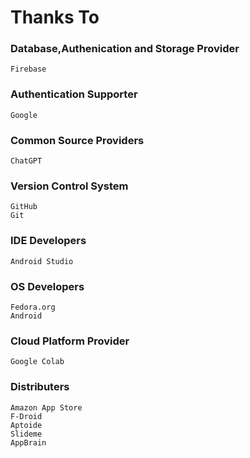 # Thanks To

### Database,Authenication and Storage Provider
    Firebase
    
### Authentication Supporter
    Google 

### Common Source Providers 
    ChatGPT 

### Version Control System
    GitHub 
    Git 

### IDE Developers
    Android Studio

### OS Developers 
    Fedora.org 
    Android

### Cloud Platform Provider
    Google Colab

### Distributers
    Amazon App Store
    F-Droid
    Aptoide
    Slideme
    AppBrain
